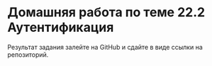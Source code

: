 # Домашняя работа по теме 22.2 Аутентификация
Результат задания залейте на GitHub и сдайте в виде ссылки на репозиторий.
